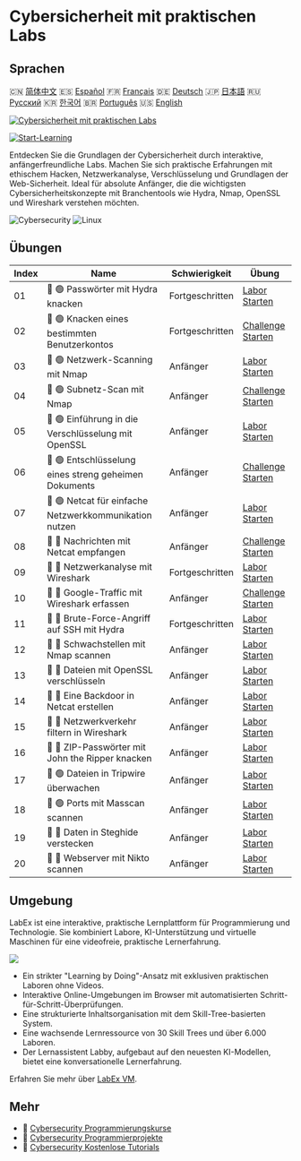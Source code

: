# Cybersicherheit mit praktischen Labs

## Sprachen

🇨🇳 [简体中文](README_zh.md) 🇪🇸 [Español](README_es.md) 🇫🇷 [Français](README_fr.md) 🇩🇪 [Deutsch](README_de.md) 🇯🇵 [日本語](README_ja.md) 🇷🇺 [Русский](README_ru.md) 🇰🇷 [한국어](README_ko.md) 🇧🇷 [Português](README_pt.md) 🇺🇸 [English](README.md) 

[![Cybersicherheit mit praktischen Labs](https://cover-creator.labex.io/cybersecurity-labs-for-beginners.png?lang=de)](https://labex.io/de/courses/cybersecurity-labs-for-beginners)

[![Start-Learning](https://img.shields.io/badge/Start-Learning-whitesmoke?style=for-the-badge)](https://labex.io/de/courses/cybersecurity-labs-for-beginners)

Entdecken Sie die Grundlagen der Cybersicherheit durch interaktive, anfängerfreundliche Labs. Machen Sie sich praktische Erfahrungen mit ethischem Hacken, Netzwerkanalyse, Verschlüsselung und Grundlagen der Web-Sicherheit. Ideal für absolute Anfänger, die die wichtigsten Cybersicherheitskonzepte mit Branchentools wie Hydra, Nmap, OpenSSL und Wireshark verstehen möchten.

![Cybersecurity](https://img.shields.io/badge/Cybersecurity-whitesmoke?style=for-the-badge&logo=cybersecurity)
![Linux](https://img.shields.io/badge/Linux-whitesmoke?style=for-the-badge&logo=linux)


## Übungen

|   Index | Name                                                   | Schwierigkeit   | Übung                                                                                                                                |
|---------|--------------------------------------------------------|-----------------|--------------------------------------------------------------------------------------------------------------------------------------|
|      01 | 📖 🟢 Passwörter mit Hydra knacken                     | Fortgeschritten | <a target='_blank' href='https://labex.io/de/tutorials/linux-using-hydra-to-crack-passwords-415960'>Labor Starten</a>                |
|      02 | 🎯 🟢 Knacken eines bestimmten Benutzerkontos          | Fortgeschritten | <a target='_blank' href='https://labex.io/de/tutorials/linux-cracking-a-specific-user-account-415951'>Challenge Starten</a>          |
|      03 | 📖 🟢 Netzwerk-Scanning mit Nmap                       | Anfänger        | <a target='_blank' href='https://labex.io/de/tutorials/nmap-network-scanning-with-nmap-415959'>Labor Starten</a>                     |
|      04 | 🎯 🟢 Subnetz-Scan mit Nmap                            | Anfänger        | <a target='_blank' href='https://labex.io/de/tutorials/nmap-scanning-subnet-with-nmap-415954'>Challenge Starten</a>                  |
|      05 | 📖 🟢 Einführung in die Verschlüsselung mit OpenSSL    | Anfänger        | <a target='_blank' href='https://labex.io/de/tutorials/linux-introduction-to-encryption-with-openssl-415957'>Labor Starten</a>       |
|      06 | 🎯 🟢 Entschlüsselung eines streng geheimen Dokuments  | Anfänger        | <a target='_blank' href='https://labex.io/de/tutorials/linux-decrypting-top-secret-document-415952'>Challenge Starten</a>            |
|      07 | 📖 🟢 Netcat für einfache Netzwerkkommunikation nutzen | Anfänger        | <a target='_blank' href='https://labex.io/de/tutorials/linux-using-netcat-for-simple-network-communication-415961'>Labor Starten</a> |
|      08 | 🎯 🔵 Nachrichten mit Netcat empfangen                 | Anfänger        | <a target='_blank' href='https://labex.io/de/tutorials/linux-receive-messages-using-netcat-415953'>Challenge Starten</a>             |
|      09 | 📖 🔵 Netzwerkanalyse mit Wireshark                    | Fortgeschritten | <a target='_blank' href='https://labex.io/de/tutorials/wireshark-network-analysis-with-wireshark-415958'>Labor Starten</a>           |
|      10 | 🎯 🔵 Google-Traffic mit Wireshark erfassen            | Anfänger        | <a target='_blank' href='https://labex.io/de/tutorials/wireshark-capture-google-traffic-with-wireshark-415948'>Challenge Starten</a> |
|      11 | 📖 🔵 Brute-Force-Angriff auf SSH mit Hydra            | Fortgeschritten | <a target='_blank' href='https://labex.io/de/tutorials/hydra-brute-force-ssh-in-hydra-549926'>Labor Starten</a>                      |
|      12 | 📖 🔵 Schwachstellen mit Nmap scannen                  | Anfänger        | <a target='_blank' href='https://labex.io/de/tutorials/nmap-scan-vulnerabilities-in-nmap-549947'>Labor Starten</a>                   |
|      13 | 📖 🔵 Dateien mit OpenSSL verschlüsseln                | Anfänger        | <a target='_blank' href='https://labex.io/de/tutorials/linux-encrypt-files-in-openssl-549935'>Labor Starten</a>                      |
|      14 | 📖 🔵 Eine Backdoor in Netcat erstellen                | Anfänger        | <a target='_blank' href='https://labex.io/de/tutorials/linux-build-a-backdoor-in-netcat-549927'>Labor Starten</a>                    |
|      15 | 📖 🔵 Netzwerkverkehr filtern in Wireshark             | Anfänger        | <a target='_blank' href='https://labex.io/de/tutorials/wireshark-filter-traffic-in-wireshark-549939'>Labor Starten</a>               |
|      16 | 📖 🔵 ZIP-Passwörter mit John the Ripper knacken       | Anfänger        | <a target='_blank' href='https://labex.io/de/tutorials/hydra-crack-zip-passwords-in-john-the-ripper-549930'>Labor Starten</a>        |
|      17 | 📖 🟢 Dateien in Tripwire überwachen                   | Anfänger        | <a target='_blank' href='https://labex.io/de/tutorials/monitor-files-in-tripwire-549943'>Labor Starten</a>                           |
|      18 | 📖 🟢 Ports mit Masscan scannen                        | Anfänger        | <a target='_blank' href='https://labex.io/de/tutorials/nmap-scan-ports-with-masscan-549946'>Labor Starten</a>                        |
|      19 | 📖 🔵 Daten in Steghide verstecken                     | Anfänger        | <a target='_blank' href='https://labex.io/de/tutorials/hide-data-in-steghide-549941'>Labor Starten</a>                               |
|      20 | 📖 🔵 Webserver mit Nikto scannen                      | Anfänger        | <a target='_blank' href='https://labex.io/de/tutorials/nmap-scan-web-servers-in-nikto-549948'>Labor Starten</a>                      |

## Umgebung

LabEx ist eine interaktive, praktische Lernplattform für Programmierung und Technologie. Sie kombiniert Labore, KI-Unterstützung und virtuelle Maschinen für eine videofreie, praktische Lernerfahrung.

![](https://tutorial-screenshot.getvm.io/images/vm-1725247253.png)

- Ein strikter "Learning by Doing"-Ansatz mit exklusiven praktischen Laboren ohne Videos.
- Interaktive Online-Umgebungen im Browser mit automatisierten Schritt-für-Schritt-Überprüfungen.
- Eine strukturierte Inhaltsorganisation mit dem Skill-Tree-basierten System.
- Eine wachsende Lernressource von 30 Skill Trees und über 6.000 Laboren.
- Der Lernassistent Labby, aufgebaut auf den neuesten KI-Modellen, bietet eine konversationelle Lernerfahrung.

Erfahren Sie mehr über [LabEx VM](https://support.labex.io/using-labex/virtual-machine).

## Mehr

- 🔗 [Cybersecurity Programmierungskurse](https://github.com/labex-labs/awesome-programming-courses)
- 🔗 [Cybersecurity Programmierprojekte](https://github.com/labex-labs/awesome-programming-projects)
- 🔗 [Cybersecurity Kostenlose Tutorials](https://github.com/labex-labs/cybersecurity-free-tutorials)

